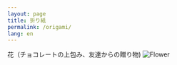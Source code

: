 ```yaml
---
layout: page
title: 折り紙
permalink: /origami/
lang: en
---
```


<!--

折り紙を作るのが好き。 ここは例を示す。

一角獣 (フィッシュアンドチップスの紙)

鹿 (千代紙)

鷲 (フィッシュアンドチップスの紙)

蝶々 (和室)

-->

花（チョコレートの上包み、友達からの贈り物)
![Flower](../assets/origami/flower.jpg)